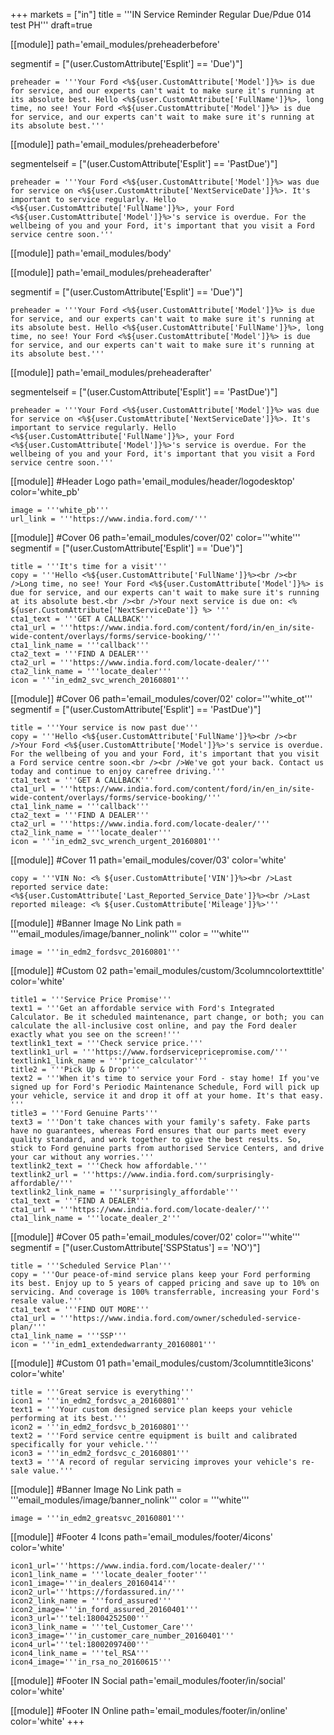 +++
markets = ["in"]
title = '''IN Service Reminder Regular Due/Pdue 014 test PH'''
draft=true

[[module]]
path='email_modules/preheaderbefore'

segmentif = ["(user.CustomAttribute['Esplit'] == 'Due')"]

	preheader = '''Your Ford <%${user.CustomAttribute['Model']}%> is due for service, and our experts can't wait to make sure it's running at its absolute best. Hello <%${user.CustomAttribute['FullName']}%>, long time, no see! Your Ford <%${user.CustomAttribute['Model']}%> is due for service, and our experts can't wait to make sure it's running at its absolute best.'''

[[module]]
path='email_modules/preheaderbefore'

segmentelseif = ["(user.CustomAttribute['Esplit'] == 'PastDue')"]

	preheader = '''Your Ford <%${user.CustomAttribute['Model']}%> was due for service on <%${user.CustomAttribute['NextServiceDate']}%>. It's important to service regularly. Hello <%${user.CustomAttribute['FullName']}%>, your Ford <%${user.CustomAttribute['Model']}%>'s service is overdue. For the wellbeing of you and your Ford, it's important that you visit a Ford service centre soon.'''

[[module]]
path='email_modules/body'


[[module]]
path='email_modules/preheaderafter'

segmentif = ["(user.CustomAttribute['Esplit'] == 'Due')"]

	preheader = '''Your Ford <%${user.CustomAttribute['Model']}%> is due for service, and our experts can't wait to make sure it's running at its absolute best. Hello <%${user.CustomAttribute['FullName']}%>, long time, no see! Your Ford <%${user.CustomAttribute['Model']}%> is due for service, and our experts can't wait to make sure it's running at its absolute best.'''

[[module]]
path='email_modules/preheaderafter'

segmentelseif = ["(user.CustomAttribute['Esplit'] == 'PastDue')"]

	preheader = '''Your Ford <%${user.CustomAttribute['Model']}%> was due for service on <%${user.CustomAttribute['NextServiceDate']}%>. It's important to service regularly. Hello <%${user.CustomAttribute['FullName']}%>, your Ford <%${user.CustomAttribute['Model']}%>'s service is overdue. For the wellbeing of you and your Ford, it's important that you visit a Ford service centre soon.'''
 
[[module]] #Header Logo
path='email_modules/header/logodesktop'
color='white_pb'

	image = '''white_pb'''
	url_link = '''https://www.india.ford.com/'''

[[module]] #Cover 06
path='email_modules/cover/02'
color='''white'''
segmentif = ["(user.CustomAttribute['Esplit'] == 'Due')"]

	title = '''It's time for a visit'''
	copy = '''Hello <%${user.CustomAttribute['FullName']}%><br /><br />Long time, no see! Your Ford <%${user.CustomAttribute['Model']}%> is due for service, and our experts can't wait to make sure it's running at its absolute best.<br /><br />Your next service is due on: <% ${user.CustomAttribute['NextServiceDate']} %> '''
	cta1_text = '''GET A CALLBACK'''
	cta1_url = '''https://www.india.ford.com/content/ford/in/en_in/site-wide-content/overlays/forms/service-booking/'''
	cta1_link_name = '''callback'''
	cta2_text = '''FIND A DEALER'''
	cta2_url = '''https://www.india.ford.com/locate-dealer/'''
	cta2_link_name = '''locate_dealer'''
	icon = '''in_edm2_svc_wrench_20160801'''

[[module]] #Cover 06
path='email_modules/cover/02'
color='''white_ot'''
segmentif = ["(user.CustomAttribute['Esplit'] == 'PastDue')"]

	title = '''Your service is now past due'''
	copy = '''Hello <%${user.CustomAttribute['FullName']}%><br /><br />Your Ford <%${user.CustomAttribute['Model']}%>'s service is overdue. For the wellbeing of you and your Ford, it's important that you visit a Ford service centre soon.<br /><br />We've got your back. Contact us today and continue to enjoy carefree driving.'''
	cta1_text = '''GET A CALLBACK'''
	cta1_url = '''https://www.india.ford.com/content/ford/in/en_in/site-wide-content/overlays/forms/service-booking/'''
	cta1_link_name = '''callback'''
	cta2_text = '''FIND A DEALER'''
	cta2_url = '''https://www.india.ford.com/locate-dealer/'''
	cta2_link_name = '''locate_dealer'''
	icon = '''in_edm2_svc_wrench_urgent_20160801'''

[[module]] #Cover 11
path='email_modules/cover/03'
color='white'

	copy = '''VIN No: <% ${user.CustomAttribute['VIN']}%><br />Last reported service date: <%${user.CustomAttribute['Last_Reported_Service_Date']}%><br />Last reported mileage: <% ${user.CustomAttribute['Mileage']}%>'''

[[module]] #Banner Image No Link
path = '''email_modules/image/banner_nolink'''
color = '''white'''

	image = '''in_edm2_fordsvc_20160801'''

[[module]] #Custom 02
path='email_modules/custom/3columncolortexttitle'
color='white'

	title1 = '''Service Price Promise'''
	text1 = '''Get an affordable service with Ford's Integrated Calculator. Be it scheduled maintenance, part change, or both; you can calculate the all-inclusive cost online, and pay the Ford dealer exactly what you see on the screen!'''
	textlink1_text = '''Check service price.'''
	textlink1_url = '''https://www.fordservicepricepromise.com/'''
	textlink1_link_name = '''price_calculator'''
	title2 = '''Pick Up & Drop'''
	text2 = '''When it's time to service your Ford - stay home! If you've signed up for Ford's Periodic Maintenance Schedule, Ford will pick up your vehicle, service it and drop it off at your home. It's that easy. '''
	title3 = '''Ford Genuine Parts'''
	text3 = '''Don't take chances with your family's safety. Fake parts have no guarantees, whereas Ford ensures that our parts meet every quality standard, and work together to give the best results. So, stick to Ford genuine parts from authorised Service Centers, and drive your car without any worries.'''
	textlink2_text = '''Check how affordable.'''
	textlink2_url = '''https://www.india.ford.com/surprisingly-affordable/'''
	textlink2_link_name = '''surprisingly_affordable'''
	cta1_text = '''FIND A DEALER'''
	cta1_url = '''https://www.india.ford.com/locate-dealer/'''
	cta1_link_name = '''locate_dealer_2'''

[[module]] #Cover 05
path='email_modules/cover/02'
color='''white'''
segmentif = ["(user.CustomAttribute['SSPStatus'] == 'NO')"]

	title = '''Scheduled Service Plan'''
	copy = '''Our peace-of-mind service plans keep your Ford performing its best. Enjoy up to 5 years of capped pricing and save up to 10% on servicing. And coverage is 100% transferrable, increasing your Ford's resale value.'''
	cta1_text = '''FIND OUT MORE'''
	cta1_url = '''https://www.india.ford.com/owner/scheduled-service-plan/'''
	cta1_link_name = '''SSP'''
	icon = '''in_edm1_extendedwarranty_20160801'''

[[module]] #Custom 01
path='email_modules/custom/3columntitle3icons'
color='white'

	title = '''Great service is everything'''
	icon1 = '''in_edm2_fordsvc_a_20160801'''
	text1 = '''Your custom designed service plan keeps your vehicle performing at its best.'''
	icon2 = '''in_edm2_fordsvc_b_20160801'''
	text2 = '''Ford service centre equipment is built and calibrated specifically for your vehicle.'''
	icon3 = '''in_edm2_fordsvc_c_20160801'''
	text3 = '''A record of regular servicing improves your vehicle's re-sale value.'''

[[module]] #Banner Image No Link
path = '''email_modules/image/banner_nolink'''
color = '''white'''

	image = '''in_edm2_greatsvc_20160801'''

[[module]] #Footer 4 Icons
path='email_modules/footer/4icons'
color='white'

	icon1_url='''https://www.india.ford.com/locate-dealer/'''
	icon1_link_name = '''locate_dealer_footer'''
	icon1_image='''in_dealers_20160414'''
	icon2_url='''https://fordassured.in/'''
	icon2_link_name = '''ford_assured'''
	icon2_image='''in_ford_assured_20160401'''
	icon3_url='''tel:18004252500'''
	icon3_link_name = '''tel_Customer_Care'''
	icon3_image='''in_customer_care_number_20160401'''
	icon4_url='''tel:18002097400'''
	icon4_link_name = '''tel_RSA'''
	icon4_image='''in_rsa_no_20160615'''

[[module]] #Footer IN Social
path='email_modules/footer/in/social'
color='white'

[[module]] #Footer IN Online
path='email_modules/footer/in/online'
color='white'
+++